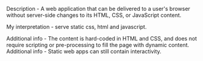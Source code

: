 Description - A web application that can be delivered to a user's browser without server-side changes to its HTML, CSS, or JavaScript content.

My interpretation - serve static css, html and javascript.

Additional info - The content is hard-coded in HTML and CSS, and does not require scripting or pre-processing to fill the page with dynamic content.
Additional info - Static web apps can still contain interactivity.

